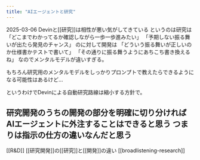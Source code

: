 ```yaml
---
title: "AIエージェントと研究"
---
```


2025-03-06
Devinと[[研究]]は相性が悪い気がしてきている
というのは研究は
「どこまでわかってるか確認しながら一歩一歩進みたい」
「予期しない振る舞いが出たら発見のチャンス」
のに対して開発は
「どういう振る舞いが正しいのか仕様書かテストで書いて」
「その通りに振る舞うようにあちこち書き換えるね」
なのでメンタルモデルが違いすぎる。

もちろん研究用のメンタルモデルをしっかりプロンプトで教えたらできるようになる可能性はあるけど…

というわけでDevinによる自動研究路線は縮小する方針で。

研究開発のうちの開発の部分を明確に切り分ければAIエージェントに外注することはできると思う
つまりは指示の仕方の違いなんだと思う
---
[[R&D]]
[[研究開発]]の[[研究]]と[[開発]]の違い
[[broadlistening-research]]
